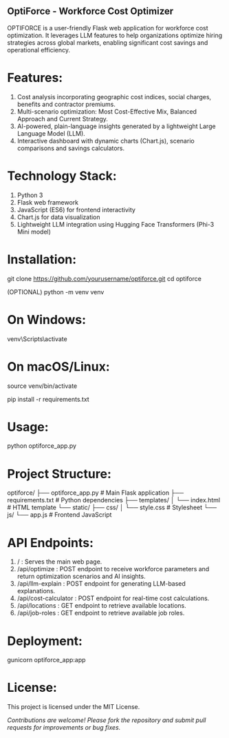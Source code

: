 ## OptiForce - Workforce Cost Optimizer

OPTIFORCE is a user-friendly Flask web application for workforce cost optimization. It leverages LLM features to help organizations optimize hiring strategies across global markets, enabling significant cost savings and operational efficiency.

# Features:

1. Cost analysis incorporating geographic cost indices, social charges, benefits and contractor premiums.
2. Multi-scenario optimization: Most Cost-Effective Mix, Balanced Approach and Current Strategy.
3. AI-powered, plain-language insights generated by a lightweight Large Language Model (LLM).
4. Interactive dashboard with dynamic charts (Chart.js), scenario comparisons and savings calculators.

# Technology Stack:

1. Python 3
2. Flask web framework
3. JavaScript (ES6) for frontend interactivity
4. Chart.js for data visualization
5. Lightweight LLM integration using Hugging Face Transformers (Phi-3 Mini model)

# Installation:

git clone https://github.com/yourusername/optiforce.git
cd optiforce

(OPTIONAL)
python -m venv venv
# On Windows:
venv\Scripts\activate
# On macOS/Linux:
source venv/bin/activate

pip install -r requirements.txt

# Usage:

python optiforce_app.py

# Project Structure:

optiforce/
├── optiforce_app.py       # Main Flask application
├── requirements.txt       # Python dependencies
├── templates/
│   └── index.html         # HTML template
└── static/
    ├── css/
    │   └── style.css      # Stylesheet
    └── js/
        └── app.js         # Frontend JavaScript

# API Endpoints:

1. / : Serves the main web page.
2. /api/optimize : POST endpoint to receive workforce parameters and return optimization scenarios and AI insights.
3. /api/llm-explain : POST endpoint for generating LLM-based explanations.
4. /api/cost-calculator : POST endpoint for real-time cost calculations.
5. /api/locations : GET endpoint to retrieve available locations.
6. /api/job-roles : GET endpoint to retrieve available job roles.

# Deployment:

gunicorn optiforce_app:app

# License:

This project is licensed under the MIT License.

*Contributions are welcome! Please fork the repository and submit pull requests for improvements or bug fixes.*


